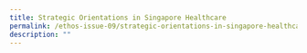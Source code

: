 ```yaml
---
title: Strategic Orientations in Singapore Healthcare
permalink: /ethos-issue-09/strategic-orientations-in-singapore-healthcare/
description: ""
---
```

